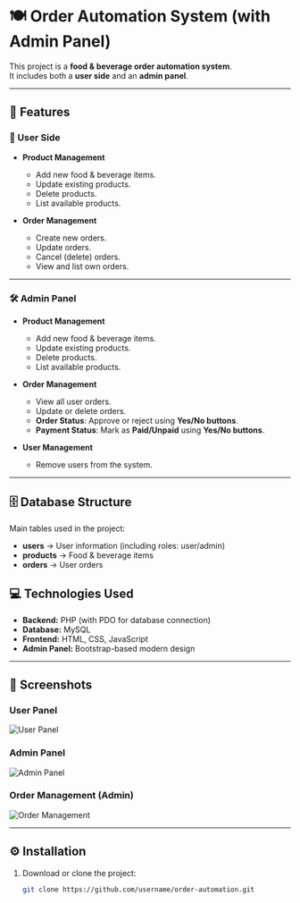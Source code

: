 # 🍽️ Order Automation System (with Admin Panel)

This project is a **food & beverage order automation system**.  
It includes both a **user side** and an **admin panel**.

---

## 🚀 Features

### 👤 User Side
- **Product Management**
  - Add new food & beverage items.
  - Update existing products.
  - Delete products.
  - List available products.

- **Order Management**
  - Create new orders.
  - Update orders.
  - Cancel (delete) orders.
  - View and list own orders.

---

### 🛠️ Admin Panel
- **Product Management**
  - Add new food & beverage items.
  - Update existing products.
  - Delete products.
  - List available products.

- **Order Management**
  - View all user orders.
  - Update or delete orders.
  - **Order Status**: Approve or reject using **Yes/No buttons**.  
  - **Payment Status**: Mark as **Paid/Unpaid** using **Yes/No buttons**.

- **User Management**
  - Remove users from the system.
 

---

## 🗄️ Database Structure
Main tables used in the project:

- **users** → User information (including roles: user/admin)  
- **products** → Food & beverage items  
- **orders** → User orders  

## 💻 Technologies Used
- **Backend:** PHP (with PDO for database connection)  
- **Database:** MySQL  
- **Frontend:** HTML, CSS, JavaScript  
- **Admin Panel:** Bootstrap-based modern design  

---

## 📸 Screenshots
### User Panel
![User Panel](./assets/screenshots/user-panel.png)

### Admin Panel
![Admin Panel](./assets/screenshots/admin-panel.png)

### Order Management (Admin)
![Order Management](./assets/screenshots/orders.png)

---

## ⚙️ Installation
1. Download or clone the project:
   ```bash
   git clone https://github.com/username/order-automation.git
